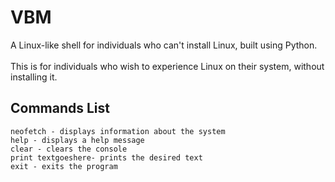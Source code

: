 # VBM
A Linux-like shell for individuals who can't install Linux, built using Python.
<br>
<br>
This is for individuals who wish to experience Linux on their system, without installing it.
## Commands List
```
neofetch - displays information about the system
help - displays a help message
clear - clears the console
print textgoeshere- prints the desired text
exit - exits the program
```
